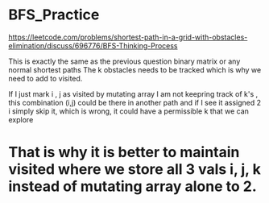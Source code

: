 # BFS_Practice


https://leetcode.com/problems/shortest-path-in-a-grid-with-obstacles-elimination/discuss/696776/BFS-Thinking-Process

This is exactly the same as the previous question binary matrix or any normal shortest paths
The k obstacles needs to be tracked which is why we need to add to visited.

If I just mark i , j as visited by mutating array I am not keepring track of k's , this combination (i,j) could be there in another path and if I see it assigned 2 i simply skip it, which is wrong, it could have a permissible k that we can explore

# That is why it is better to maintain visited where we store all 3 vals i, j, k instead of mutating array alone to 2.
